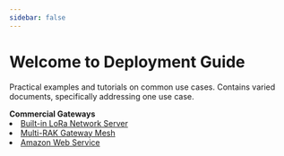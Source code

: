 ```yaml
---
sidebar: false
---
```


# Welcome to Deployment Guide

Practical examples and tutorials on common use cases. Contains varied documents, specifically addressing one use case.

<summary><b>Commercial Gateways</b></summary> 
<li><a href="/en-us/deployment-guide/build-in-lora-server/">Built-in LoRa Network Server</a></li>
<li><a href="/en-us/deployment-guide/multi-rak-gateway-mesh/">Multi-RAK Gateway Mesh</a></li>
<li><a href="/en-us/deployment-guide/amazon-web-service/">Amazon Web Service</a></li>
<!---
<br>
<summary><b>LPWAN Nodes</b></summary> 
<li><a href="/en-us/deployment-guide/connecting-to-ubidots/">Ubidots Intergration</a></li>
-->